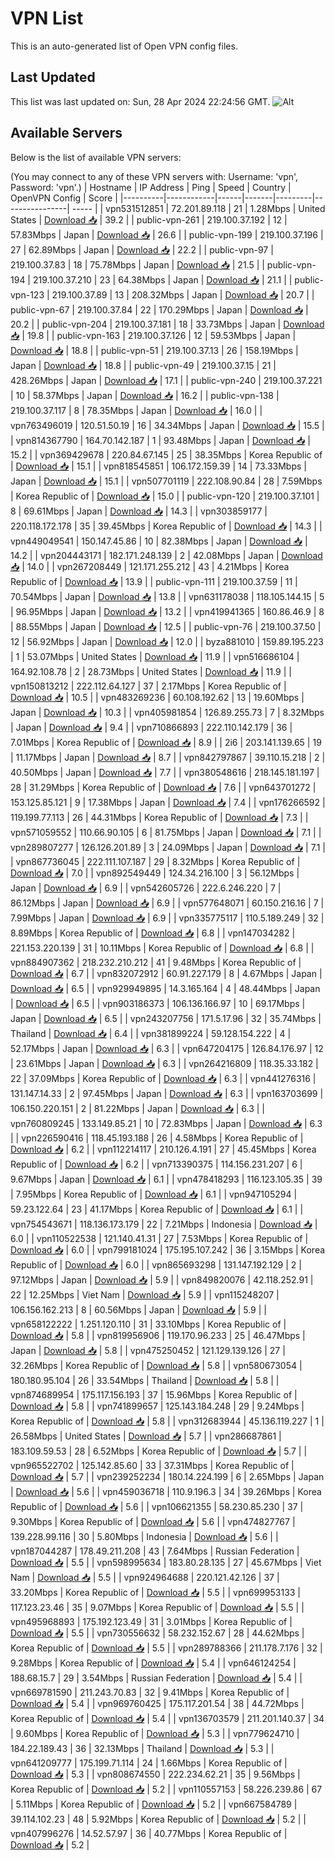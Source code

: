 # VPN List

This is an auto-generated list of Open VPN config files.

## Last Updated

This list was last updated on: Sun, 28 Apr 2024 22:24:56 GMT.
![Alt](https://repobeats.axiom.co/api/embed/186b98318ef1479477931607c1ad7d823f12451f.svg "Repobeats analytics image")

## Available Servers

Below is the list of available VPN servers:

(You may connect to any of these VPN servers with: Username: 'vpn', Password: 'vpn'.)
| Hostname | IP Address | Ping | Speed | Country | OpenVPN Config | Score |
|----------|------------|------|-------|---------|----------------| ----- |
| vpn531512851 | 72.201.89.118 | 21 | 1.28Mbps | United States | [Download 📥](./configs/server_0_US.ovpn) | 39.2 |
| public-vpn-261 | 219.100.37.192 | 12 | 57.83Mbps | Japan | [Download 📥](./configs/server_1_JP.ovpn) | 26.6 |
| public-vpn-199 | 219.100.37.196 | 27 | 62.89Mbps | Japan | [Download 📥](./configs/server_2_JP.ovpn) | 22.2 |
| public-vpn-97 | 219.100.37.83 | 18 | 75.78Mbps | Japan | [Download 📥](./configs/server_3_JP.ovpn) | 21.5 |
| public-vpn-194 | 219.100.37.210 | 23 | 64.38Mbps | Japan | [Download 📥](./configs/server_4_JP.ovpn) | 21.1 |
| public-vpn-123 | 219.100.37.89 | 13 | 208.32Mbps | Japan | [Download 📥](./configs/server_5_JP.ovpn) | 20.7 |
| public-vpn-67 | 219.100.37.84 | 22 | 170.29Mbps | Japan | [Download 📥](./configs/server_6_JP.ovpn) | 20.2 |
| public-vpn-204 | 219.100.37.181 | 18 | 33.73Mbps | Japan | [Download 📥](./configs/server_7_JP.ovpn) | 19.8 |
| public-vpn-163 | 219.100.37.126 | 12 | 59.53Mbps | Japan | [Download 📥](./configs/server_8_JP.ovpn) | 18.8 |
| public-vpn-51 | 219.100.37.13 | 26 | 158.19Mbps | Japan | [Download 📥](./configs/server_9_JP.ovpn) | 18.8 |
| public-vpn-49 | 219.100.37.15 | 21 | 428.26Mbps | Japan | [Download 📥](./configs/server_10_JP.ovpn) | 17.1 |
| public-vpn-240 | 219.100.37.221 | 10 | 58.37Mbps | Japan | [Download 📥](./configs/server_11_JP.ovpn) | 16.2 |
| public-vpn-138 | 219.100.37.117 | 8 | 78.35Mbps | Japan | [Download 📥](./configs/server_12_JP.ovpn) | 16.0 |
| vpn763496019 | 120.51.50.19 | 16 | 34.34Mbps | Japan | [Download 📥](./configs/server_13_JP.ovpn) | 15.5 |
| vpn814367790 | 164.70.142.187 | 1 | 93.48Mbps | Japan | [Download 📥](./configs/server_14_JP.ovpn) | 15.2 |
| vpn369429678 | 220.84.67.145 | 25 | 38.35Mbps | Korea Republic of | [Download 📥](./configs/server_15_KR.ovpn) | 15.1 |
| vpn818545851 | 106.172.159.39 | 14 | 73.33Mbps | Japan | [Download 📥](./configs/server_16_JP.ovpn) | 15.1 |
| vpn507701119 | 222.108.90.84 | 28 | 7.59Mbps | Korea Republic of | [Download 📥](./configs/server_17_KR.ovpn) | 15.0 |
| public-vpn-120 | 219.100.37.101 | 8 | 69.61Mbps | Japan | [Download 📥](./configs/server_18_JP.ovpn) | 14.3 |
| vpn303859177 | 220.118.172.178 | 35 | 39.45Mbps | Korea Republic of | [Download 📥](./configs/server_19_KR.ovpn) | 14.3 |
| vpn449049541 | 150.147.45.86 | 10 | 82.38Mbps | Japan | [Download 📥](./configs/server_20_JP.ovpn) | 14.2 |
| vpn204443171 | 182.171.248.139 | 2 | 42.08Mbps | Japan | [Download 📥](./configs/server_21_JP.ovpn) | 14.0 |
| vpn267208449 | 121.171.255.212 | 43 | 4.21Mbps | Korea Republic of | [Download 📥](./configs/server_22_KR.ovpn) | 13.9 |
| public-vpn-111 | 219.100.37.59 | 11 | 70.54Mbps | Japan | [Download 📥](./configs/server_23_JP.ovpn) | 13.8 |
| vpn631178038 | 118.105.144.15 | 5 | 96.95Mbps | Japan | [Download 📥](./configs/server_24_JP.ovpn) | 13.2 |
| vpn419941365 | 160.86.46.9 | 8 | 88.55Mbps | Japan | [Download 📥](./configs/server_25_JP.ovpn) | 12.5 |
| public-vpn-76 | 219.100.37.50 | 12 | 56.92Mbps | Japan | [Download 📥](./configs/server_26_JP.ovpn) | 12.0 |
| byza881010 | 159.89.195.223 | 1 | 53.07Mbps | United States | [Download 📥](./configs/server_27_US.ovpn) | 11.9 |
| vpn516686104 | 164.92.108.78 | 2 | 28.73Mbps | United States | [Download 📥](./configs/server_28_US.ovpn) | 11.9 |
| vpn150813212 | 222.112.64.127 | 37 | 2.17Mbps | Korea Republic of | [Download 📥](./configs/server_29_KR.ovpn) | 10.5 |
| vpn483269236 | 60.108.192.62 | 13 | 19.60Mbps | Japan | [Download 📥](./configs/server_30_JP.ovpn) | 10.3 |
| vpn405981854 | 126.89.255.73 | 7 | 8.32Mbps | Japan | [Download 📥](./configs/server_31_JP.ovpn) | 9.4 |
| vpn710866893 | 222.110.142.179 | 36 | 7.01Mbps | Korea Republic of | [Download 📥](./configs/server_32_KR.ovpn) | 8.9 |
| 2i6 | 203.141.139.65 | 19 | 11.17Mbps | Japan | [Download 📥](./configs/server_33_JP.ovpn) | 8.7 |
| vpn842797867 | 39.110.15.218 | 2 | 40.50Mbps | Japan | [Download 📥](./configs/server_34_JP.ovpn) | 7.7 |
| vpn380548616 | 218.145.181.197 | 28 | 31.29Mbps | Korea Republic of | [Download 📥](./configs/server_35_KR.ovpn) | 7.6 |
| vpn643701272 | 153.125.85.121 | 9 | 17.38Mbps | Japan | [Download 📥](./configs/server_36_JP.ovpn) | 7.4 |
| vpn176266592 | 119.199.77.113 | 26 | 44.31Mbps | Korea Republic of | [Download 📥](./configs/server_37_KR.ovpn) | 7.3 |
| vpn571059552 | 110.66.90.105 | 6 | 81.75Mbps | Japan | [Download 📥](./configs/server_38_JP.ovpn) | 7.1 |
| vpn289807277 | 126.126.201.89 | 3 | 24.09Mbps | Japan | [Download 📥](./configs/server_39_JP.ovpn) | 7.1 |
| vpn867736045 | 222.111.107.187 | 29 | 8.32Mbps | Korea Republic of | [Download 📥](./configs/server_40_KR.ovpn) | 7.0 |
| vpn892549449 | 124.34.216.100 | 3 | 56.12Mbps | Japan | [Download 📥](./configs/server_41_JP.ovpn) | 6.9 |
| vpn542605726 | 222.6.246.220 | 7 | 86.12Mbps | Japan | [Download 📥](./configs/server_42_JP.ovpn) | 6.9 |
| vpn577648071 | 60.150.216.16 | 7 | 7.99Mbps | Japan | [Download 📥](./configs/server_43_JP.ovpn) | 6.9 |
| vpn335775117 | 110.5.189.249 | 32 | 8.89Mbps | Korea Republic of | [Download 📥](./configs/server_44_KR.ovpn) | 6.8 |
| vpn147034282 | 221.153.220.139 | 31 | 10.11Mbps | Korea Republic of | [Download 📥](./configs/server_45_KR.ovpn) | 6.8 |
| vpn884907362 | 218.232.210.212 | 41 | 9.48Mbps | Korea Republic of | [Download 📥](./configs/server_46_KR.ovpn) | 6.7 |
| vpn832072912 | 60.91.227.179 | 8 | 4.67Mbps | Japan | [Download 📥](./configs/server_47_JP.ovpn) | 6.5 |
| vpn929949895 | 14.3.165.164 | 4 | 48.44Mbps | Japan | [Download 📥](./configs/server_48_JP.ovpn) | 6.5 |
| vpn903186373 | 106.136.166.97 | 10 | 69.17Mbps | Japan | [Download 📥](./configs/server_49_JP.ovpn) | 6.5 |
| vpn243207756 | 171.5.17.96 | 32 | 35.74Mbps | Thailand | [Download 📥](./configs/server_50_TH.ovpn) | 6.4 |
| vpn381899224 | 59.128.154.222 | 4 | 52.17Mbps | Japan | [Download 📥](./configs/server_51_JP.ovpn) | 6.3 |
| vpn647204175 | 126.84.176.97 | 12 | 23.61Mbps | Japan | [Download 📥](./configs/server_52_JP.ovpn) | 6.3 |
| vpn264216809 | 118.35.33.182 | 22 | 37.09Mbps | Korea Republic of | [Download 📥](./configs/server_53_KR.ovpn) | 6.3 |
| vpn441276316 | 131.147.14.33 | 2 | 97.45Mbps | Japan | [Download 📥](./configs/server_54_JP.ovpn) | 6.3 |
| vpn163703699 | 106.150.220.151 | 2 | 81.22Mbps | Japan | [Download 📥](./configs/server_55_JP.ovpn) | 6.3 |
| vpn760809245 | 133.149.85.21 | 10 | 72.83Mbps | Japan | [Download 📥](./configs/server_56_JP.ovpn) | 6.3 |
| vpn226590416 | 118.45.193.188 | 26 | 4.58Mbps | Korea Republic of | [Download 📥](./configs/server_57_KR.ovpn) | 6.2 |
| vpn112214117 | 210.126.4.191 | 27 | 45.45Mbps | Korea Republic of | [Download 📥](./configs/server_58_KR.ovpn) | 6.2 |
| vpn713390375 | 114.156.231.207 | 6 | 9.67Mbps | Japan | [Download 📥](./configs/server_59_JP.ovpn) | 6.1 |
| vpn478418293 | 116.123.105.35 | 39 | 7.95Mbps | Korea Republic of | [Download 📥](./configs/server_60_KR.ovpn) | 6.1 |
| vpn947105294 | 59.23.122.64 | 23 | 41.17Mbps | Korea Republic of | [Download 📥](./configs/server_61_KR.ovpn) | 6.1 |
| vpn754543671 | 118.136.173.179 | 22 | 7.21Mbps | Indonesia | [Download 📥](./configs/server_62_ID.ovpn) | 6.0 |
| vpn110522538 | 121.140.41.31 | 27 | 7.53Mbps | Korea Republic of | [Download 📥](./configs/server_63_KR.ovpn) | 6.0 |
| vpn799181024 | 175.195.107.242 | 36 | 3.15Mbps | Korea Republic of | [Download 📥](./configs/server_64_KR.ovpn) | 6.0 |
| vpn865693298 | 131.147.192.129 | 2 | 97.12Mbps | Japan | [Download 📥](./configs/server_65_JP.ovpn) | 5.9 |
| vpn849820076 | 42.118.252.91 | 22 | 12.25Mbps | Viet Nam | [Download 📥](./configs/server_66_VN.ovpn) | 5.9 |
| vpn115248207 | 106.156.162.213 | 8 | 60.56Mbps | Japan | [Download 📥](./configs/server_67_JP.ovpn) | 5.9 |
| vpn658122222 | 1.251.120.110 | 31 | 33.10Mbps | Korea Republic of | [Download 📥](./configs/server_68_KR.ovpn) | 5.8 |
| vpn819956906 | 119.170.96.233 | 25 | 46.47Mbps | Japan | [Download 📥](./configs/server_69_JP.ovpn) | 5.8 |
| vpn475250452 | 121.129.139.126 | 27 | 32.26Mbps | Korea Republic of | [Download 📥](./configs/server_70_KR.ovpn) | 5.8 |
| vpn580673054 | 180.180.95.104 | 26 | 33.54Mbps | Thailand | [Download 📥](./configs/server_71_TH.ovpn) | 5.8 |
| vpn874689954 | 175.117.156.193 | 37 | 15.96Mbps | Korea Republic of | [Download 📥](./configs/server_72_KR.ovpn) | 5.8 |
| vpn741899657 | 125.143.184.248 | 29 | 9.24Mbps | Korea Republic of | [Download 📥](./configs/server_73_KR.ovpn) | 5.8 |
| vpn312683944 | 45.136.119.227 | 1 | 26.58Mbps | United States | [Download 📥](./configs/server_74_US.ovpn) | 5.7 |
| vpn286687861 | 183.109.59.53 | 28 | 6.52Mbps | Korea Republic of | [Download 📥](./configs/server_75_KR.ovpn) | 5.7 |
| vpn965522702 | 125.142.85.60 | 33 | 37.31Mbps | Korea Republic of | [Download 📥](./configs/server_76_KR.ovpn) | 5.7 |
| vpn239252234 | 180.14.224.199 | 6 | 2.65Mbps | Japan | [Download 📥](./configs/server_77_JP.ovpn) | 5.6 |
| vpn459036718 | 110.9.196.3 | 34 | 39.26Mbps | Korea Republic of | [Download 📥](./configs/server_78_KR.ovpn) | 5.6 |
| vpn106621355 | 58.230.85.230 | 37 | 9.30Mbps | Korea Republic of | [Download 📥](./configs/server_79_KR.ovpn) | 5.6 |
| vpn474827767 | 139.228.99.116 | 30 | 5.80Mbps | Indonesia | [Download 📥](./configs/server_80_ID.ovpn) | 5.6 |
| vpn187044287 | 178.49.211.208 | 43 | 7.64Mbps | Russian Federation | [Download 📥](./configs/server_81_RU.ovpn) | 5.5 |
| vpn598995634 | 183.80.28.135 | 27 | 45.67Mbps | Viet Nam | [Download 📥](./configs/server_82_VN.ovpn) | 5.5 |
| vpn924964688 | 220.121.42.126 | 37 | 33.20Mbps | Korea Republic of | [Download 📥](./configs/server_83_KR.ovpn) | 5.5 |
| vpn699953133 | 117.123.23.46 | 35 | 9.07Mbps | Korea Republic of | [Download 📥](./configs/server_84_KR.ovpn) | 5.5 |
| vpn495968893 | 175.192.123.49 | 31 | 3.01Mbps | Korea Republic of | [Download 📥](./configs/server_85_KR.ovpn) | 5.5 |
| vpn730556632 | 58.232.152.67 | 28 | 44.62Mbps | Korea Republic of | [Download 📥](./configs/server_86_KR.ovpn) | 5.5 |
| vpn289788366 | 211.178.7.176 | 32 | 9.28Mbps | Korea Republic of | [Download 📥](./configs/server_87_KR.ovpn) | 5.4 |
| vpn646124254 | 188.68.15.7 | 29 | 3.54Mbps | Russian Federation | [Download 📥](./configs/server_88_RU.ovpn) | 5.4 |
| vpn669781590 | 211.243.70.83 | 32 | 9.41Mbps | Korea Republic of | [Download 📥](./configs/server_89_KR.ovpn) | 5.4 |
| vpn969760425 | 175.117.201.54 | 38 | 44.72Mbps | Korea Republic of | [Download 📥](./configs/server_90_KR.ovpn) | 5.4 |
| vpn136703579 | 211.201.140.37 | 34 | 9.60Mbps | Korea Republic of | [Download 📥](./configs/server_91_KR.ovpn) | 5.3 |
| vpn779624710 | 184.22.189.43 | 36 | 32.13Mbps | Thailand | [Download 📥](./configs/server_92_TH.ovpn) | 5.3 |
| vpn641209777 | 175.199.71.114 | 24 | 1.66Mbps | Korea Republic of | [Download 📥](./configs/server_93_KR.ovpn) | 5.3 |
| vpn808674550 | 222.234.62.21 | 35 | 9.56Mbps | Korea Republic of | [Download 📥](./configs/server_94_KR.ovpn) | 5.2 |
| vpn110557153 | 58.226.239.86 | 67 | 5.11Mbps | Korea Republic of | [Download 📥](./configs/server_95_KR.ovpn) | 5.2 |
| vpn667584789 | 39.114.102.23 | 48 | 5.92Mbps | Korea Republic of | [Download 📥](./configs/server_96_KR.ovpn) | 5.2 |
| vpn407996276 | 14.52.57.97 | 36 | 40.77Mbps | Korea Republic of | [Download 📥](./configs/server_97_KR.ovpn) | 5.2 |

